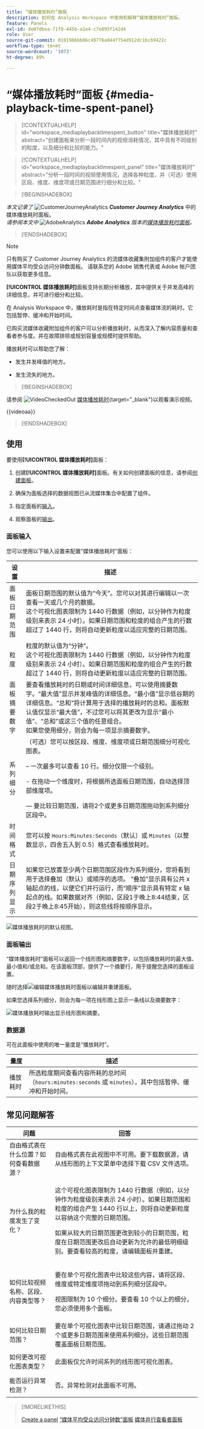 ```yaml
---
title: “媒体播放耗时”面板
description: 如何在 Analysis Workspace 中使用和解释“媒体播放耗时”面板。
feature: Panels
exl-id: de0fdbea-71f0-445b-a1e4-c7e895f142d4
role: User
source-git-commit: 0101986bb86c49776a044f754d912dc1bcb9422c
workflow-type: tm+mt
source-wordcount: '1073'
ht-degree: 89%

---
```


# “媒体播放耗时”面板 {#media-playback-time-spent-panel}

<!-- markdownlint-disable MD034 -->

>[!CONTEXTUALHELP]
>id="workspace_mediaplaybacktimespent_button"
>title="媒体播放耗时"
>abstract="创建面板来分析一段时间内的视频消耗情况，其中具有不同级别的粒度，以及细分和比较的能力。"

<!-- markdownlint-enable MD034 -->

<!-- markdownlint-disable MD034 -->

>[!CONTEXTUALHELP]
>id="workspace_mediaplaybacktimespent_panel"
>title="媒体播放耗时"
>abstract="分析一段时间的视频使用情况，选择各种粒度，并（可选）使用区段、维度、维度项或日期范围进行细分和比较。"

<!-- markdownlint-enable MD034 -->


>[!BEGINSHADEBOX]

_本文记录了_ ![CustomerJourneyAnalytics](/help/assets/icons/CustomerJourneyAnalytics.svg) _**Customer Journey Analytics**_ 中的媒体播放耗时面板。<br/>_请参阅本文中_ ![AdobeAnalytics](/help/assets/icons/AdobeAnalytics.svg) _**Adobe Analytics** 版本的[媒体播放耗时面板](https://experienceleague.adobe.com/zh-hans/docs/analytics/analyze/analysis-workspace/panels/media-playback-time-spent)。_

>[!ENDSHADEBOX]


>[!NOTE]
>
>只有购买了 Customer Journey Analytics 的流媒体收藏集附加组件的客户才能使用媒体平均受众访问分钟数面板。
>请联系您的 Adobe 销售代表或 Adobe 帐户团队以获取更多信息。
>

**[!UICONTROL 媒体播放耗时]**&#x200B;面板支持长期分析播放，其中提供关于并发高峰的详细信息，并可进行细分和比较。

在 Analysis Workspace 中，播放耗时是指在特定时间点查看媒体流的耗时。它包括暂停、缓冲和开始时间。

已购买流媒体收藏附加组件的客户可以分析播放耗时，从而深入了解内容质量和查看者参与度。并在故障排除或规划容量或规模时提供帮助。

播放耗时可以帮助您了解：

* 发生并发峰值的地方。

* 发生流失的地方。


>[!BEGINSHADEBOX]

请参阅 ![VideoCheckedOut](/help/assets/icons/VideoCheckedOut.svg) [媒体播放耗时](https://video.tv.adobe.com/v/338699){target="_blank"}以观看演示视频。

{{videoaa}}

>[!ENDSHADEBOX]


## 使用

要使用&#x200B;**[!UICONTROL 媒体播放耗时]**&#x200B;面板：

1. 创建&#x200B;**[!UICONTROL 媒体播放耗时]**&#x200B;面板。有关如何创建面板的信息，请参阅[创建面板](panels.md#create-a-panel)。

1. 确保为面板选择的数据视图已从流媒体集合中配置了组件。

1. 指定面板的[输入](#panel-input)。

1. 观察面板的[输出](#panel-output)。


### 面板输入

您可以使用以下输入设置来配置“媒体播放耗时”面板：

| 设置 | 描述 |
|---|---|
| 面板日期范围 | 面板日期范围的默认值为“今天”。您可以对其进行编辑以一次查看一天或几个月的数据。<br>这个可视化图表限制为 1440 行数据（例如，以分钟作为粒度级别来表示 24 小时）。如果日期范围和粒度的组合产生的行数超过了 1440 行，则将自动更新粒度以适应完整的日期范围。 |
| 粒度 | 粒度的默认值为“分钟”。<br>这个可视化图表限制为 1440 行数据（例如，以分钟作为粒度级别来表示 24 小时）。如果日期范围和粒度的组合产生的行数超过了 1440 行，则将自动更新粒度以适应完整的日期范围。 |
| 面板摘要数字 | 要查看播放耗时的日期或时间详细信息，可以使用摘要数字。“最大值”显示并发峰值的详细信息。“最小值”显示低谷期的详细信息。“总和”将计算用于选择的播放耗时的总和。面板默认值仅显示“最大值”，不过您可以将其更改为显示“最小值”、“总和”或这三个值的任意组合。<br>如果您使用细分，则会为每一项显示摘要数字。 |
| 系列细分 | （可选）您可以按区段、维度、维度项或日期范围细分可视化图表。<p>– 一次最多可以查看 10 行。细分仅限一个级别。</p><p>- 在拖动一个维度时，将根据所选面板日期范围，自动选择顶部维度项。</p> — 要比较日期范围，请将2个或更多日期范围拖动到系列细分区段中。 |
| 时间格式 | 您可以按 `Hours:Minutes:Seconds`（默认）或 `Minutes`（以整数显示，四舍五入到 0.5）格式查看播放耗时。 |
| 日期序列显示 | 如果您已放置至少两个日期范围区段作为系列细分，您将看到用于选择叠加（默认）或顺序的选项。 “叠加”显示具有公共 x 轴起点的线，以便它们并行运行，而“顺序”显示具有特定 x 轴起点的线。如果数据对齐（例如，区段1于晚上8:44结束，区段2于晚上8:45开始），则这些线将按顺序显示。 |


![媒体播放耗时的默认视图。](assets/mpts_default_view.png)

### 面板输出

“媒体播放耗时”面板可以返回一个线形图和摘要数字，以包括播放耗时的最大值、最小值和/或总和。在该面板顶部，提供了一个摘要行，用于提醒您选择的面板设置。

随时选择![编辑媒体播放耗时面板](/help/assets/icons/Edit.svg)以编辑并重建面板。

如果您选择系列细分，则会为每一项在线形图上显示一条线以及摘要数字：

![媒体播放耗时输出显示线形图和摘要。](assets/mpts_outputs1.png)

### 数据源

可在此面板中使用的唯一量度是“播放耗时”。

| 量度 | 描述 |
|---|---|
| 播放耗时 | 所选粒度期间查看内容所耗的总时间（`hours:minutes:seconds` 或 `minutes`），其中包括暂停、缓冲和开始时间。 |

## 常见问题解答

| 问题 | 回答 |
|---|---|
| 自由格式表在什么位置？如何查看数据源？ | <p></p><p>自由格式表在此视图中不可用。要下载数据源，请从线形图的上下文菜单中选择下载 CSV 文件选项。</p> |
| <p>为什么我的粒度发生了变化？</p> | <p>这个可视化图表限制为 1440 行数据（例如，以分钟作为粒度级别来表示 24 小时）。如果日期范围和粒度的组合产生 1440 行以上，则将自动更新粒度以容纳这个完整的日期范围。</p><p></p><p>如果从较大的日期范围更改到较小的日期范围，粒度在日期范围更改后自动更新为允许的最低明细级别。要查看较高的粒度，请编辑面板并重建。</p> |
| <p></p><p>如何比较视频名称、区段、内容类型等？</p> | <p>要在单个可视化图表中比较这些内容，请将区段、维度或特定维度项拖动到系列细分区段中。</p><p></p><p>视图限制为 10 个细分。要查看 10 个以上的细分，您必须使用多个面板。</p> |
| 如何比较日期范围？ | 要在单个可视化图表中比较日期范围，请通过拖动 2 个或更多日期范围来使用系列细分。这些日期范围覆盖面板日期范围。 |
| 如何更改可视化图表类型？ | <p></p><p>此面板仅允许时间系列的线形图可视化图表。</p> |
| 能否运行异常检测？ | <p></p><p>否。异常检测对此面板不可用。</p> |


>[!MORELIKETHIS]
>
>[Create a panel](/help/analysis-workspace/c-panels/panels.md#create-a-panel)
>[“媒体平均受众访问分钟数”面板](average-minute-audience-panel.md)
>[媒体并行查看者面板](media-concurrent-viewers.md)
>
